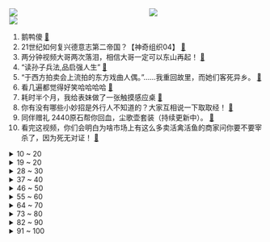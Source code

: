 <div >
	<a style="float:left;width:55%;" href = "https://github.com/anuraghazra/github-readme-stats">
	 <img src = "https://github-readme-stats.vercel.app/api?username=iuuuuuaena&theme=buefy&show_icons=true"/>
	</a>
	<a  style="float:right;width:45%" href = "https://github.com/anuraghazra/github-readme-stats">
	 <img  src="https://github-readme-stats.vercel.app/api/top-langs/?username=anuraghazra&layout=compact"/>
	</a>
	</div>

[![](https://img.shields.io/badge/jxd-@jxdgogogo.xyz-yellowgreen.svg)](https://www.jxdgogogo.xyz)<br>
1. 鹅鸭傻 [:link:](//www.bilibili.com/video/BV1Q14y1F7B2) <br>
2. 21世纪如何复兴德意志第二帝国？【神奇组织04】 [:link:](//www.bilibili.com/video/BV12Y411q7S1) <br>
3. 两分钟视频大哥两次落泪，相信大哥一定可以东山再起！ [:link:](//www.bilibili.com/video/BV1X84y157bq) <br>
4. “读孙子兵法,品启强人生” [:link:](//www.bilibili.com/video/BV1MG4y1S7cm) <br>
5. “于西方拍卖会上流拍的东方戏曲人偶。”……我重回故里，而她们客死异乡。 [:link:](//www.bilibili.com/video/BV17A411679Z) <br>
6. 看几遍都觉得好笑哈哈哈哈 [:link:](//www.bilibili.com/video/BV1Bj411M7bz) <br>
7. 耗时半个月，我给表妹做了一张触摸感应桌 [:link:](//www.bilibili.com/video/BV1S8411M7bW) <br>
8. 你有没有哪些小妙招是外行人不知道的？大家互相说一下取取经！ [:link:](//www.bilibili.com/video/BV1nR4y1z74b) <br>
9. 同伴赠礼  2440原石帮你回血，尘歌壶套装（持续更新中）。 [:link:](//www.bilibili.com/video/BV1xv4y1b7YH) <br>
10. 看完这视频，你们会明白为啥市场上有这么多卖活禽活鱼的商家问你要不要宰杀了，因为死无对证！ [:link:](//www.bilibili.com/video/BV1jG4y1S7bj) <br>
<details>
<summary>10 ~ 20</summary>

11. 《原神》EP - 拈骰冥思之夜 [:link:](//www.bilibili.com/video/BV1KG4y1T76A) <br>
12. 【原神手书】♛来自四神的压迫力♛～王牌特工们的「间谍过家家」～ [:link:](//www.bilibili.com/video/BV1Tv4y1b73i) <br>
13. 他反复问她有没有遗憾，更让人遗憾了 [:link:](//www.bilibili.com/video/BV11Y411q7KW) <br>
14. 《明日方舟》全新故事「春分」活动宣传PV [:link:](//www.bilibili.com/video/BV1aA4116773) <br>
15. 公开呼吁取关？！一条视频席卷全国，衣戈猜想走红真的是偶然吗？ [:link:](//www.bilibili.com/video/BV1WD4y1N7jJ) <br>
16. 绝地求生最远击杀记录！【C4快乐阴人流#38】 [:link:](//www.bilibili.com/video/BV1Ze4y1A7h8) <br>
17. 10道10元超简单素菜，我是不相信你会翻车的 [:link:](//www.bilibili.com/video/BV1YG4y1U7G4) <br>
18. 我敢说99%的人都没吃过这火锅 [:link:](//www.bilibili.com/video/BV1t84y157D4) <br>
19. 坤坤闪亮登场 [:link:](//www.bilibili.com/video/BV1fA411r7DF) <br>
</details>
<details>
<summary>19 ~ 20</summary>

20. 是不是每个日本媳妇都有这样的技能？ [:link:](//www.bilibili.com/video/BV1MA41167KX) <br>
21. 【首映影评】黑豹2：狗急跳墙的吃老本，教科书级的数典忘祖 [:link:](//www.bilibili.com/video/BV1nv4y1477G) <br>
22. 不要含糊其辞，僵尸肉跟国内储备肉没关系！ [:link:](//www.bilibili.com/video/BV1Mx4y1L75k) <br>
23. 骑行流浪黑龙江，运气不错又找到带炕的房子了，烧起炉子感觉很舒服 [:link:](//www.bilibili.com/video/BV1Y84y1G7CJ) <br>
24. 任何变态，终将绳之以法！ [:link:](//www.bilibili.com/video/BV19M4y1D796) <br>
25. 卿月花灯彻夜明，吟肩随处倚倾城。复原古代会“走”的灯笼：走马灯 [:link:](//www.bilibili.com/video/BV1R8411M7MM) <br>
26. 解锁神装 我的世界永恒的MC生存 二周目EP14 [:link:](//www.bilibili.com/video/BV1EM411Y7iB) <br>
27. 【坦白】为什么我专做"骗小白"的碎片式健身训练 [:link:](//www.bilibili.com/video/BV1oe4y1A7v6) <br>
28. “心在跳，爱很刑如烈火” [:link:](//www.bilibili.com/video/BV1824y1i7Mb) <br>
</details>
<details>
<summary>28 ~ 30</summary>

29. 狂飙诗词大赛你还知道哪些？ [:link:](//www.bilibili.com/video/BV1GA41167av) <br>
30. 即便身处泥淖，也能仰望星空！看农民工如何修炼成中国梵高？ [:link:](//www.bilibili.com/video/BV1Ks4y1s7Bd) <br>
31. 跳着健康健身的阳康比心舞，心情无比畅通比❤ [:link:](//www.bilibili.com/video/BV18G4y1N7h7) <br>
32. 我把经典游戏都速通了一遍？？ [:link:](//www.bilibili.com/video/BV1RR4y1z7Hv) <br>
33. 你玩原神怎么不充钱呢？【这下不得不氪金了...】 [:link:](//www.bilibili.com/video/BV1J24y1q7AL) <br>
34. “长大后才发现，这编剧也太敢写了吧！” [:link:](//www.bilibili.com/video/BV1ns4y1Y7Yh) <br>
35. 此乃坤拳，乾坤镜方可修成，我以致乾坤镜九星巅峰，颤抖吧ikun们 [:link:](//www.bilibili.com/video/BV1Wx4y1j7tA) <br>
36. 七年未同床？情夫①号上线！《叶卡捷琳娜》P3 [:link:](//www.bilibili.com/video/BV1F24y1q7bU) <br>
37. 离谱！在女友骂我时突然给她喂东西吃…她好像真被哄好了？ [:link:](//www.bilibili.com/video/BV1iM4y1X7GL) <br>
</details>
<details>
<summary>37 ~ 40</summary>

38. 挑战全身粘钻石！耗时十二小时结果像幻视！ [:link:](//www.bilibili.com/video/BV1te4y1A7n4) <br>
39. 一把长剑残血6级就断线！单杀职业？别吃！别吃！ [:link:](//www.bilibili.com/video/BV1YA4116733) <br>
40. 流浪地球2《人是_》，这么唱可以直击你的灵魂吗！ [:link:](//www.bilibili.com/video/BV1XM4y1D7XH) <br>
41. 读兵法，斗大佬，拜干爹，鱼贩走上人生巅峰！万字解析国产扫黑剧《狂飙》7~12 [:link:](//www.bilibili.com/video/BV1JM4y1D7Y8) <br>
42. 鱼王来了，7800买一条巨型老鼠斑，吃完差点破产了 [:link:](//www.bilibili.com/video/BV1BT41197ew) <br>
43. 谢 谢 鸡：也 谢 谢 大 家 ！ [:link:](//www.bilibili.com/video/BV1ST411X77o) <br>
44. 隔壁班老师：shift [:link:](//www.bilibili.com/video/BV1kj411M7Bd) <br>
45. 速通玩家在NPC眼中的样子 [:link:](//www.bilibili.com/video/BV1cM411v79w) <br>
46. 为了让二踢脚制导，我测算了一个春节 [:link:](//www.bilibili.com/video/BV1UG4y1T7tK) <br>
</details>
<details>
<summary>46 ~ 50</summary>

47. 【4K60FPS】Hillsong Young & Free《Wake》 封神现场！人生必看的现场 [:link:](//www.bilibili.com/video/BV17j411M7Wm) <br>
48. 《黑豹2》一坨答辩？这次是真滴难受 [:link:](//www.bilibili.com/video/BV1ks4y1W7Uv) <br>
49. 春 节 档 最 强 战 争 [:link:](//www.bilibili.com/video/BV1hs4y1Y7NQ) <br>
50. 细读经典：比肩《星际穿越》，影史“最硬”科幻片《超时空接触》 [:link:](//www.bilibili.com/video/BV1UY411q7EW) <br>
51. 胡桃池子十连五金，我的好同学，我一点都不羡慕 [:link:](//www.bilibili.com/video/BV1GT411R77S) <br>
52. 人间值得图鉴 [:link:](//www.bilibili.com/video/BV1rM4y1X78p) <br>
53. 好家伙！果富市新项目旋转收费站#2 [:link:](//www.bilibili.com/video/BV15v4y1b7vU) <br>
54. 【霍格沃茨之遗】4K 最高画质 全网首发 全任务 全剧情流程通关攻略 开放世界魔法动作角色扮演游戏 霍格沃滋遗产 - Hogwarts Legacy【完结】 [:link:](//www.bilibili.com/video/BV1UG4y1T7WU) <br>
55. 在自律和自觉中选择了自尽 [:link:](//www.bilibili.com/video/BV1Yv4y1477X) <br>
</details>
<details>
<summary>55 ~ 60</summary>

56. 【JUMP】大学生活费1W，孩子就能成才？ [:link:](//www.bilibili.com/video/BV19x4y1j7G7) <br>
57. 【年度巨献】原神同人大电影 「暗潮」 [:link:](//www.bilibili.com/video/BV1hT411d7Fd) <br>
58. 俄罗斯雅库特人展示了他们简单的生活 [:link:](//www.bilibili.com/video/BV1gd4y1H7gR) <br>
59. 贾冰“狂飙”英文台词! [:link:](//www.bilibili.com/video/BV1cT411o7Gr) <br>
60. 这就是外卖小哥心动时刻？ [:link:](//www.bilibili.com/video/BV1jd4y1H7g3) <br>
61. 南方人第一次逛东北菜市场!50块钱能买些啥? [:link:](//www.bilibili.com/video/BV1QM4y1D77H) <br>
62. 没有神明注视的冒险家 [:link:](//www.bilibili.com/video/BV1VA41167mk) <br>
63. 我们是动力火车，B站我们来了！ [:link:](//www.bilibili.com/video/BV1dT411D7QX) <br>
64. 16岁高中生买电脑学习用！他爸爸不说话我信了！ [:link:](//www.bilibili.com/video/BV1VG4y1S7ho) <br>
</details>
<details>
<summary>64 ~ 70</summary>

65. 【半佛】为啥很多婚礼现场闹的像耍猴？ [:link:](//www.bilibili.com/video/BV1tR4y1q7tu) <br>
66. 李元芳：晚上做梦都是项羽 [:link:](//www.bilibili.com/video/BV1FG4y1S7L3) <br>
67. 现在喜欢一个角色 [:link:](//www.bilibili.com/video/BV1bY411q7oy) <br>
68. 大半夜学围棋？一看就懂？刘备也在？我也想试试 [:link:](//www.bilibili.com/video/BV1wT411o7vg) <br>
69. 坤拳重视防守以及嘲讽的原因 [:link:](//www.bilibili.com/video/BV1Qx4y1j7EB) <br>
70. 我办的音乐比赛炸出了这么多大佬? [图一乐作品PICK] [:link:](//www.bilibili.com/video/BV15Y411B7Jt) <br>
71. 安欣的反向演讲 [:link:](//www.bilibili.com/video/BV1pj411M7C3) <br>
72. 男人点了一份汤圆，老板却端来一碟饺子。。。 [:link:](//www.bilibili.com/video/BV1B24y1i71w) <br>
73. 【原神】魔卡少女胡桃！480p高清重置 [:link:](//www.bilibili.com/video/BV12M4y1X7ZD) <br>
</details>
<details>
<summary>73 ~ 80</summary>

74. 一秒钟记个单词“manic” [:link:](//www.bilibili.com/video/BV14M4y1X7jc) <br>
75. 【原神手书】与夜兰在欲望之网中起舞！ [:link:](//www.bilibili.com/video/BV1cd4y1J7Xt) <br>
76. 《成年狗的崩溃就在一瞬间》 [:link:](//www.bilibili.com/video/BV1vj411K7q7) <br>
77. 【IGN】《塞尔达传说 王国之泪》 全新预告 | 任天堂直面会 [:link:](//www.bilibili.com/video/BV1es4y1Y7y4) <br>
78. 都是你们逼我氪金的！😭嗷嗷哭😭嗷嗷哭😭我没想过氪崩3！😭 [:link:](//www.bilibili.com/video/BV1wA4116793) <br>
79. 谁要来预订我的情人节档期 [:link:](//www.bilibili.com/video/BV17Y411B7US) <br>
80. 我老公的父母是近亲，但在我怀孕时才和我说，现在该怎么办 [:link:](//www.bilibili.com/video/BV14D4y1N7x9) <br>
81. 【4K】老戴《霍格沃茨之遗》01 入学之路《霍格沃茨遗产》剧情流程解说《霍格沃兹之遗》 [:link:](//www.bilibili.com/video/BV1WR4y1z744) <br>
82. 外面卖2元一根的炸香肠，在家自己做，80买120根，吃嗨了 [:link:](//www.bilibili.com/video/BV1hM4y1X7vg) <br>
</details>
<details>
<summary>82 ~ 90</summary>

83. 全程高能|| 家贼祖师爷的父子交接，权力博弈中的那些“不传之秘” [:link:](//www.bilibili.com/video/BV15G4y1T78D) <br>
84. （完）电棍：♿波西唢呐狂想曲♿ [:link:](//www.bilibili.com/video/BV12R4y1z7Px) <br>
85. 日本男生舔酱油瓶、往寿司上抹口水，店家市值一夜蒸发168亿，整个行业恐全灭？ [:link:](//www.bilibili.com/video/BV16M4y1X7Y3) <br>
86. 当你需要偷走被30名玩家守护着的箱子！ [:link:](//www.bilibili.com/video/BV1KG4y1T7iZ) <br>
87. 【崩坏3】主线回顾小剧场 [:link:](//www.bilibili.com/video/BV1eM411v7ju) <br>
88. 一咬就嘎嘣脆的土豆饼 [:link:](//www.bilibili.com/video/BV12A41167Fs) <br>
89. 国内首个自研GPU离线渲染器打破国外技术垄断！比国外产品更快的超级渲染器NxRender首发！ [:link:](//www.bilibili.com/video/BV1R84y157zD) <br>
90. 我将数十张试卷拼接成了一张试卷 [:link:](//www.bilibili.com/video/BV1wR4y1z7Xk) <br>
91. 神仙卡池抽卡现状 [:link:](//www.bilibili.com/video/BV1VY411q7N3) <br>
</details>
<details>
<summary>91 ~ 100</summary>

92. 她的讣告，选择了一张彩色照片…… [:link:](//www.bilibili.com/video/BV1sM4y1D7oF) <br>
93. 《彻 底 疯 狂》 [:link:](//www.bilibili.com/video/BV1x8411u7b6) <br>
94. 还没出太阳系就这么多危机，地球能流浪到目的地么？【司徒之脑洞】 [:link:](//www.bilibili.com/video/BV19e4y1N7xN) <br>
95. 我的世界：什么才是真正的顶级肝帝 [:link:](//www.bilibili.com/video/BV1Rd4y1n7Vn) <br>
96. 白菜比虾好吃！边角料变废为宝，三次下葱姜，那叫一个鲜！丨大虾烧白菜 [:link:](//www.bilibili.com/video/BV1j84y1G7UG) <br>
97. 一个星期前 无意中看见学生用废弃的口罩绳做成了皮筋，看完心里挺不是滋味..偷偷在网上买了皮筋沙包和毽子，想给孩子们一个惊喜。我的学生我来宠 [:link:](//www.bilibili.com/video/BV1Tj411K7Tr) <br>
98. 【明日方舟】盘点生息演算七大"离谱"问题 ！最后一个堪称逆天！ [:link:](//www.bilibili.com/video/BV168411u7BR) <br>
99. 他从卖鱼小贩逆袭成黑帮大佬，逍遥法外一路狂飙！ [:link:](//www.bilibili.com/video/BV1JD4y1K7hR) <br>
100. 大嫂高叶：老问这种问题烦不烦？ [:link:](//www.bilibili.com/video/BV1S84y1G7Hy) <br>
</details>
